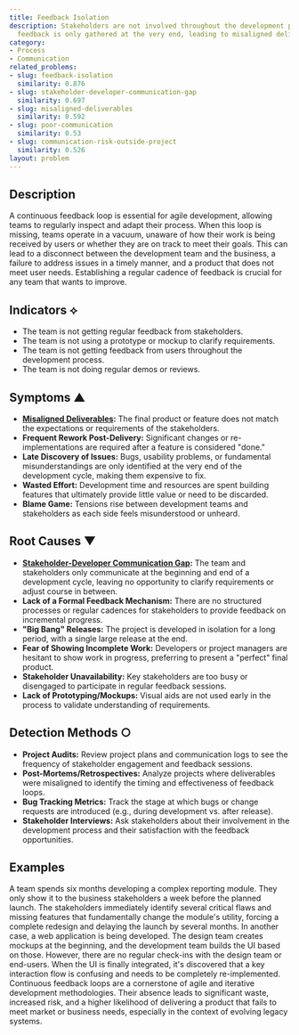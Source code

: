 ```yaml
---
title: Feedback Isolation
description: Stakeholders are not involved throughout the development process, and
  feedback is only gathered at the very end, leading to misaligned deliverables.
category:
- Process
- Communication
related_problems:
- slug: feedback-isolation
  similarity: 0.876
- slug: stakeholder-developer-communication-gap
  similarity: 0.697
- slug: misaligned-deliverables
  similarity: 0.592
- slug: poor-communication
  similarity: 0.53
- slug: communication-risk-outside-project
  similarity: 0.526
layout: problem
---
```


## Description
A continuous feedback loop is essential for agile development, allowing teams to regularly inspect and adapt their process. When this loop is missing, teams operate in a vacuum, unaware of how their work is being received by users or whether they are on track to meet their goals. This can lead to a disconnect between the development team and the business, a failure to address issues in a timely manner, and a product that does not meet user needs. Establishing a regular cadence of feedback is crucial for any team that wants to improve.

## Indicators ⟡
- The team is not getting regular feedback from stakeholders.
- The team is not using a prototype or mockup to clarify requirements.
- The team is not getting feedback from users throughout the development process.
- The team is not doing regular demos or reviews.

## Symptoms ▲

- **[Misaligned Deliverables](misaligned-deliverables.md):** The final product or feature does not match the expectations or requirements of the stakeholders.
- **Frequent Rework Post-Delivery:** Significant changes or re-implementations are required after a feature is considered "done."
- **Late Discovery of Issues:** Bugs, usability problems, or fundamental misunderstandings are only identified at the very end of the development cycle, making them expensive to fix.
- **Wasted Effort:** Development time and resources are spent building features that ultimately provide little value or need to be discarded.
- **Blame Game:** Tensions rise between development teams and stakeholders as each side feels misunderstood or unheard.

## Root Causes ▼

- **[Stakeholder-Developer Communication Gap](stakeholder-developer-communication-gap.md):** The team and stakeholders only communicate at the beginning and end of a development cycle, leaving no opportunity to clarify requirements or adjust course in between.
- **Lack of a Formal Feedback Mechanism:** There are no structured processes or regular cadences for stakeholders to provide feedback on incremental progress.
- **"Big Bang" Releases:** The project is developed in isolation for a long period, with a single large release at the end.
- **Fear of Showing Incomplete Work:** Developers or project managers are hesitant to show work in progress, preferring to present a "perfect" final product.
- **Stakeholder Unavailability:** Key stakeholders are too busy or disengaged to participate in regular feedback sessions.
- **Lack of Prototyping/Mockups:** Visual aids are not used early in the process to validate understanding of requirements.

## Detection Methods ○

- **Project Audits:** Review project plans and communication logs to see the frequency of stakeholder engagement and feedback sessions.
- **Post-Mortems/Retrospectives:** Analyze projects where deliverables were misaligned to identify the timing and effectiveness of feedback loops.
- **Bug Tracking Metrics:** Track the stage at which bugs or change requests are introduced (e.g., during development vs. after release).
- **Stakeholder Interviews:** Ask stakeholders about their involvement in the development process and their satisfaction with the feedback opportunities.

## Examples
A team spends six months developing a complex reporting module. They only show it to the business stakeholders a week before the planned launch. The stakeholders immediately identify several critical flaws and missing features that fundamentally change the module's utility, forcing a complete redesign and delaying the launch by several months. In another case, a web application is being developed. The design team creates mockups at the beginning, and the development team builds the UI based on those. However, there are no regular check-ins with the design team or end-users. When the UI is finally integrated, it's discovered that a key interaction flow is confusing and needs to be completely re-implemented. Continuous feedback loops are a cornerstone of agile and iterative development methodologies. Their absence leads to significant waste, increased risk, and a higher likelihood of delivering a product that fails to meet market or business needs, especially in the context of evolving legacy systems.